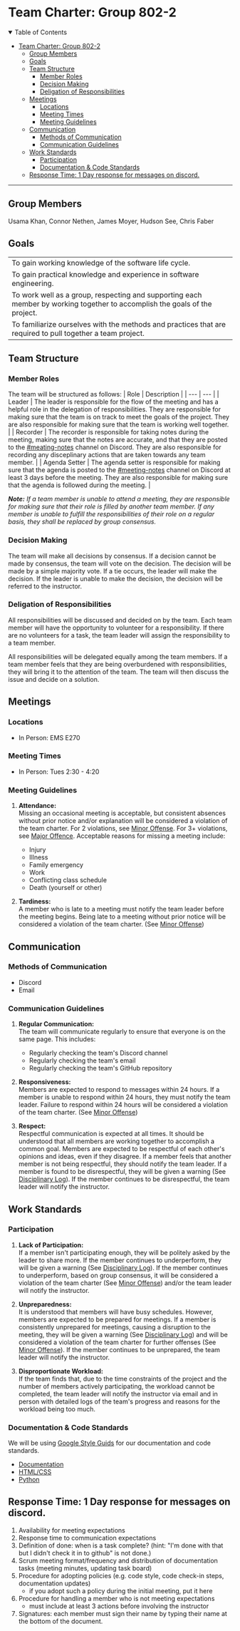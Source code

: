 # Team Charter: Group 802-2

<details open>
<summary> Table of Contents </summary>

- [Team Charter: Group 802-2](#team-charter-group-802-2)
  - [Group Members](#group-members)
  - [Goals](#goals)
  - [Team Structure](#team-structure)
    - [Member Roles](#member-roles)
    - [Decision Making](#decision-making)
    - [Deligation of Responsibilities](#deligation-of-responsibilities)
  - [Meetings](#meetings)
    - [Locations](#locations)
    - [Meeting Times](#meeting-times)
    - [Meeting Guidelines](#meeting-guidelines)
  - [Communication](#communication)
    - [Methods of Communication](#methods-of-communication)
    - [Communication Guidelines](#communication-guidelines)
  - [Work Standards](#work-standards)
    - [Participation](#participation)
    - [Documentation & Code Standards](#documentation--code-standards)
  - [Response Time: 1 Day response for messages on discord.](#response-time-1-day-response-for-messages-on-discord)

</details>

---

## Group Members

Usama Khan, Connor Nethen, James Moyer, Hudson See, Chris Faber

## Goals

<table>
<tr><td>
To gain working knowledge of the software life cycle.
</td></tr>
<tr><td>
To gain practical knowledge and experience in software engineering.
</td></tr>
<tr><td>
To work well as a group, respecting and supporting each member by working together to accomplish the goals of the project.
</td></tr>
<tr><td>
To familiarize ourselves with the methods and practices that are required to pull together a team project.
</td></tr>
</table>

## Team Structure

### Member Roles
The team will be structured as follows:
| Role | Description |
| --- | --- |
| Leader | The leader is responsible for the flow of the meeting and has a helpful role in the delegation of responsibilities. They are responsible for making sure that the team is on track to meet the goals of the project. They are also responsible for making sure that the team is working well together. |
| Recorder | The recorder is responsible for taking notes during the meeting, making sure that the notes are accurate, and that they are posted to the [#meating-notes](https://discord.com/channels/1037760541491474452/1042124710290411530) channel on Discord. They are also responsible for recording any disceplinary actions that are taken towards any team member. |
| Agenda Setter | The agenda setter is responsible for making sure that the agenda is posted to the [#meeting-notes](https://discord.com/channels/1037760541491474452/1042124710290411530) channel on Discord at least 3 days before the meeting. They are also responsible for making sure that the agenda is followed during the meeting. |

***Note:** If a team member is unable to attend a meeting, they are responsible for making sure that their role is filled by another team member. If any member is unable to fulfill the responsibilities of their role on a regular basis, they shall be replaced by group consensus.*

### Decision Making

The team will make all decisions by consensus. If a decision cannot be made by consensus, the team will vote on the decision. The decision will be made by a simple majority vote. If a tie occurs, the leader will make the decision. If the leader is unable to make the decision, the decision will be referred to the instructor.

### Deligation of Responsibilities

All responsibilities will be discussed and decided on by the team. Each team member will have the opportunity to volunteer for a responsibility. If there are no volunteers for a task, the team leader will assign the responsibility to a team member.

All responsibilities will be delegated equally among the team members. If a team member feels that they are being overburdened with responsibilities, they will bring it to the attention of the team. The team will then discuss the issue and decide on a solution.

## Meetings

### Locations

- In Person: EMS E270

### Meeting Times

- In Person: Tues 2:30 - 4:20

### Meeting Guidelines

1. **Attendance:**  
   Missing an occasional meeting is acceptable, but consistent absences without prior notice and/or explanation will be considered a violation of the team charter. For 2 violations, see [Minor Offense](#minor-offense). For 3+ violations, see [Major Offence](#major-offense). Acceptable reasons for missing a meeting include:
   - Injury
   - Illness
   - Family emergency
   - Work
   - Conflicting class schedule
   - Death (yourself or other)  

2. **Tardiness:**  
   A member who is late to a meeting must notify the team leader before the meeting begins. Being late to a meeting without prior notice will be considered a violation of the team charter. (See [Minor Offense](#minor-offense))

## Communication

### Methods of Communication

- Discord
- Email

### Communication Guidelines

1. **Regular Communication:**  
   The team will communicate regularly to ensure that everyone is on the same page. This includes:
   - Regularly checking the team's Discord channel
   - Regularly checking the team's email
   - Regularly checking the team's GitHub repository

2. **Responsiveness:**  
   Members are expected to respond to messages within 24 hours. If a member is unable to respond within 24 hours, they must notify the team leader. Failure to respond within 24 hours will be considered a violation of the team charter. (See [Minor Offense](#minor-offense))

3. **Respect:**  
   Respectful communication is expected at all times. It should be understood that all members are working together to accomplish a common goal. Members are expected to be respectful of each other's opinions and ideas, even if they disagree. If a member feels that another member is not being respectful, they should notify the team leader. If a member is found to be disrespectful, they will be given a warning (See [Disciplinary Log](#disciplinary-log)). If the member continues to be disrespectful, the team leader will notify the instructor.

## Work Standards

### Participation

1. **Lack of Participation:**  
   If a member isn't participating enough, they will be politely asked by the leader to share more. If the member continues to underperform, they will be given a warning (See [Disciplinary Log](#disciplinary-log)). If the member continues to underperform, based on group consensus, it will be considered a violation of the team charter (See [Minor Offense](#minor-offense)) and/or the team leader will notify the instructor.

2. **Unpreparedness:**  
   It is understood that members will have busy schedules. However, members are expected to be prepared for meetings. If a member is consistently unprepared for meetings, causing a disruption to the meeting, they will be given a warning (See [Disciplinary Log](#disciplinary-log)) and will be considered a violation of the team charter for further offenses (See [Minor Offense](#minor-offense)). If the member continues to be unprepared, the team leader will notify the instructor.

3. **Disproportionate Workload:**  
   If the team finds that, due to the time constraints of the project and the number of members actively participating, the workload cannot be completed, the team leader will notify the instructor via email and in person with detailed logs of the team's progress and reasons for the workload being too much.

### Documentation & Code Standards

We will be using [Google Style Guids](https://google.github.io/styleguide/) for our documentation and code standards.

- [Documentation](https://google.github.io/styleguide/docguide/style.html)
- [HTML/CSS](https://google.github.io/styleguide/htmlcssguide.html)
- [Python](https://google.github.io/styleguide/pyguide.html)

## Response Time: 1 Day response for messages on discord.

1. Availability for meeting expectations
2. Response time to communication expectations
3. Definition of done: when is a task complete? (hint: "I'm done with that but I didn't check it in to github" is not done.)
4. Scrum meeting format/frequency and distribution of documentation tasks (meeting minutes, updating task board)
5. Procedure for adopting policies (e.g. code style, code check-in steps, documentation updates)
    - if you adopt such a policy during the initial meeting, put it here
6. Procedure for handling a member who is not meeting expectations
    - must include at least 3 actions before involving the instructor
7. Signatures: each member must sign their name by typing their name at the bottom of the document.
